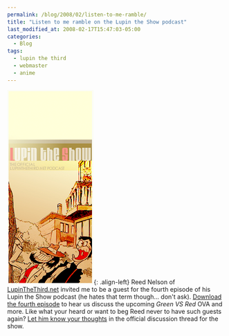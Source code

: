 ```yaml
---
permalink: /blog/2008/02/listen-to-me-ramble/
title: "Listen to me ramble on the Lupin the Show podcast"
last_modified_at: 2008-02-17T15:47:03-05:00
categories:
  - Blog
tags:
  - lupin the third
  - webmaster
  - anime
---
```


![Lupin the Show: Episode 04](/assets/images/lupintheshow.jpg){: .align-left}
Reed Nelson of [LupinTheThird.net](http://www.lupinthethird.net/) invited me to be a guest for the fourth episode of his
Lupin the Show podcast (he hates that term though... don't ask). [Download the fourth episode](http://www.lupinthethird.net/index.php?option=com_content&task=view&id=44&Itemid=1)
to hear us discuss the upcoming _Green VS Red_ OVA and more. Like what your heard or want to beg Reed never to have such
guests again? [Let him know your thoughts](http://www.lupinthethird.net/forums/index.php?topic=323) in the official
discussion thread for the show.